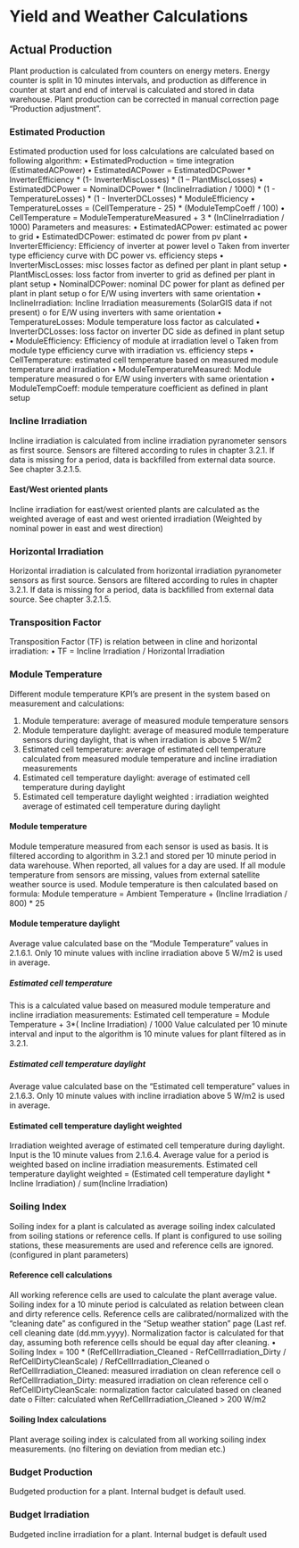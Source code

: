 # Yield and Weather Calculations

## Actual Production
Plant production is calculated from counters on energy meters. Energy counter is split in 10 minutes intervals, and production as difference in counter at start and end of interval is calculated and stored in data warehouse.
Plant production can be corrected in manual correction page “Production adjustment”.
### Estimated Production
Estimated production used for loss calculations are calculated based on following algorithm:
• EstimatedProduction = time integration (EstimatedACPower)
• EstimatedACPower = EstimatedDCPower * InverterEfficiency * (1- InverterMiscLosses) * (1 – PlantMiscLosses)
• EstimatedDCPower = NominalDCPower * (InclineIrradiation / 1000) * (1 - TemperatureLosses) * (1 - InverterDCLosses) * ModuleEfficiency
• TemperatureLosses = (CellTemperature - 25) * (ModuleTempCoeff / 100)
• CellTemperature = ModuleTemperatureMeasured + 3 * (InClineIrradiation / 1000)
Parameters and measures:
• EstimatedACPower: estimated ac power to grid
• EstimatedDCPower: estimated dc power from pv plant
• InverterEfficiency: Efficiency of inverter at power level
o Taken from inverter type efficiency curve with DC power vs. efficiency steps
• InverterMiscLosses: misc losses factor as defined per plant in plant setup
• PlantMiscLosses: loss factor from inverter to grid as defined per plant in plant setup
• NominalDCPower: nominal DC power for plant as defined per plant in plant setup
o for E/W using inverters with same orientation
• InclineIrradiation: Incline Irradiation measurements (SolarGIS data if not present)
o for E/W using inverters with same orientation
• TemperatureLosses: Module temperature loss factor as calculated
• InverterDCLosses: loss factor on inverter DC side as defined in plant setup
• ModuleEfficiency: Efficiency of module at irradiation level
o Taken from module type efficiency curve with irradiation vs. efficiency steps
• CellTemperature: estimated cell temperature based on measured module temperature and irradiation
• ModuleTemperatureMeasured: Module temperature measured
o for E/W using inverters with same orientation
• ModuleTempCoeff: module temperature coefficient as defined in plant setup
### Incline Irradiation
Incline irradiation is calculated from incline irradiation pyranometer sensors as first source. Sensors are filtered according to rules in chapter 3.2.1.
If data is missing for a period, data is backfilled from external data source. See chapter 3.2.1.5.
#### East/West oriented plants
Incline irradiation for east/west oriented plants are calculated as the weighted average of east and west oriented irradiation (Weighted by nominal power in east and west direction)
### Horizontal Irradiation
Horizontal irradiation is calculated from horizontal irradiation pyranometer sensors as first source. Sensors are filtered according to rules in chapter 3.2.1.
If data is missing for a period, data is backfilled from external data source. See chapter 3.2.1.5.
### Transposition Factor
Transposition Factor (TF) is relation between in cline and horizontal irradiation:
• TF = Incline Irradiation / Horizontal Irradiation
### Module Temperature
Different module temperature KPI’s are present in the system based on measurement and calculations:
1. Module temperature: average of measured module temperature sensors
2. Module temperature daylight: average of measured module temperature sensors during daylight, that is when irradiation is above 5 W/m2
3. Estimated cell temperature: average of estimated cell temperature calculated from measured module temperature and incline irradiation measurements
4. Estimated cell temperature daylight: average of estimated cell temperature during daylight
5. Estimated cell temperature daylight weighted : irradiation weighted average of estimated cell temperature during daylight
#### Module temperature
Module temperature measured from each sensor is used as basis. It is filtered according to algorithm in 3.2.1 and stored per 10 minute period in data warehouse. When reported, all values for a day are used.
If all module temperature from sensors are missing, values from external satellite weather source is used. Module temperature is then calculated based on formula:
Module temperature = Ambient Temperature + (Incline Irradiation / 800) * 25
#### Module temperature daylight
Average value calculated base on the “Module Temperature” values in 2.1.6.1. Only 10 minute values with incline irradiation above 5 W/m2 is used in average.
##### Estimated cell temperature
This is a calculated value based on measured module temperature and incline irradiation measurements:
Estimated cell temperature = Module Temperature + 3*( Incline Irradiation) / 1000
Value calculated per 10 minute interval and input to the algorithm is 10 minute values for plant filtered as in 3.2.1.
##### Estimated cell temperature daylight
Average value calculated base on the “Estimated cell temperature” values in 2.1.6.3. Only 10 minute values with incline irradiation above 5 W/m2 is used in average.
#### Estimated cell temperature daylight weighted
Irradiation weighted average of estimated cell temperature during daylight. Input is the 10 minute values from 2.1.6.4. Average value for a period is weighted based on incline irradiation measurements.
Estimated cell temperature daylight weighted = (Estimated cell temperature daylight * Incline Irradiation) / sum(Incline Irradiation)
### Soiling Index
Soiling index for a plant is calculated as average soiling index calculated from soiling stations or reference cells.
If plant is configured to use soiling stations, these measurements are used and reference cells are ignored. (configured in plant parameters)
#### Reference cell calculations
All working reference cells are used to calculate the plant average value.
Soiling index for a 10 minute period is calculated as relation between clean and dirty reference cells.
Reference cells are calibrated/normalized with the “cleaning date” as configured in the “Setup weather station” page (Last ref. cell cleaning date (dd.mm.yyyy). Normalization factor is calculated for that day, assuming both reference cells should be equal day after cleaning.
• Soiling Index = 100 * (RefCellIrradiation_Cleaned - RefCellIrradiation_Dirty / RefCellDirtyCleanScale) / RefCellIrradiation_Cleaned
o RefCellIrradiation_Cleaned: measured irradiation on clean reference cell
o RefCellIrradiation_Dirty: measured irradiation on clean reference cell
o RefCellDirtyCleanScale: normalization factor calculated based on cleaned date
o Filter: calculated when RefCellIrradiation_Cleaned > 200 W/m2
#### Soiling Index calculations
Plant average soiling index is calculated from all working soiling index measurements. (no filtering on deviation from median etc.)
### Budget Production
Budgeted production for a plant. Internal budget is default used.
### Budget Irradiation
Budgeted incline irradiation for a plant. Internal budget is default used
